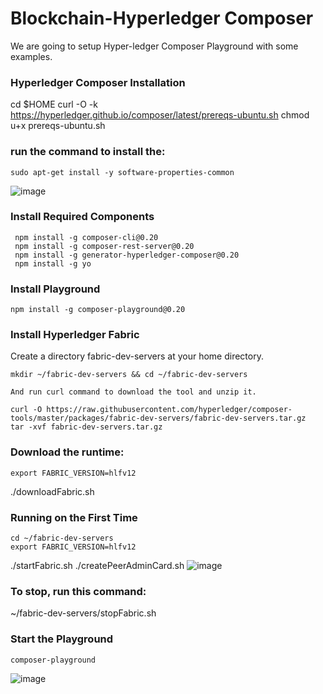 # Blockchain-Hyperledger Composer
  We are going to setup Hyper-ledger Composer Playground with some examples.

### Hyperledger Composer Installation

   cd $HOME
   curl -O -k https://hyperledger.github.io/composer/latest/prereqs-ubuntu.sh
   chmod u+x prereqs-ubuntu.sh
 
 ### run the command to install the:
 
    sudo apt-get install -y software-properties-common
 
 ![image](https://miro.medium.com/max/553/1*EJT5Y64NLeXFA8Zu16vd6g.png)

 
 ### Install Required Components
 
     npm install -g composer-cli@0.20
     npm install -g composer-rest-server@0.20
     npm install -g generator-hyperledger-composer@0.20
     npm install -g yo

### Install Playground

    npm install -g composer-playground@0.20
 
### Install Hyperledger Fabric

   Create a directory fabric-dev-servers at your home directory.

    mkdir ~/fabric-dev-servers && cd ~/fabric-dev-servers
 
    And run curl command to download the tool and unzip it.

    curl -O https://raw.githubusercontent.com/hyperledger/composer-tools/master/packages/fabric-dev-servers/fabric-dev-servers.tar.gz
    tar -xvf fabric-dev-servers.tar.gz
  
 ### Download the runtime:
 
    export FABRIC_VERSION=hlfv12
   ./downloadFabric.sh

### Running on the First Time

    cd ~/fabric-dev-servers
    export FABRIC_VERSION=hlfv12
   ./startFabric.sh
   ./createPeerAdminCard.sh
    ![image](https://miro.medium.com/max/700/1*c30OC-_LfLff1ueYjm-5-Q.png)
 

### To stop, run this command:
  ~/fabric-dev-servers/stopFabric.sh
  
 ### Start the Playground
 
    composer-playground
   ![image](https://miro.medium.com/max/700/1*X9Is0z2ogFkDGJu1cRrB7A.png)
  
   
   
